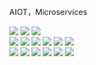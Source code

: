 

AIOT，Microservices
<br>
<br>
<img src="https://img.shields.io/badge/-C++-6a6da9?style=flat-square&logo=CPP&logoColor=white"/>
<img src="https://img.shields.io/badge/-Python-f05b72?style=flat-square&logo=CPP&logoColor=white"/>
<img src="https://img.shields.io/badge/-Go-f05b72?style=flat-square&logo=CPP&logoColor=white"/>
<br>
<img src="https://img.shields.io/badge/-CV-EE4C2C?style=flat-square&logo=&logoColor=white"/>
<img src="https://img.shields.io/badge/-SLAM-EE4C2C?style=flat-square&logo=&logoColor=white"/>
<img src="https://img.shields.io/badge/-Qt-42B883?style=flat-square&logo=&logoColor=white"/>
<img src="https://img.shields.io/badge/-Vue-42B883?style=flat-square&logo=&logoColor=white"/>
<img src="https://img.shields.io/badge/-FastAPI-42B883?style=flat-square&logo=&logoColor=white"/>
<img src="https://img.shields.io/badge/-EdgeX-42B883?style=flat-square&logo=C4D&logoColor=black"/>
<br>
<img src="https://img.shields.io/badge/-Arduino-F7DF1E?style=flat-square&logo=Altium&logoColor=white"/>
<img src="https://img.shields.io/badge/-ROS-F7DF1E?style=flat-square&logo=&logoColor=white"/>
<img src="https://img.shields.io/badge/-Blender-F7DF1E?style=flat-square&logo=C4D&logoColor=black"/>
<img src="https://img.shields.io/badge/-UE4-F7DF1E?style=flat-square&logo=C4D&logoColor=black"/>
<img src="https://img.shields.io/badge/-立创EDA-F7DF1E?style=flat-square&logo=C4D&logoColor=black"/>
<img src="https://img.shields.io/badge/-Docker-F7DF1E?style=flat-square&logo=&logoColor=white"/>
<br>
<!-- 自动化，物联网，人工智能，数据分析，数字孪生，区块链，云原生  -->


